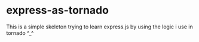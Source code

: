 express-as-tornado
==================

This is a simple skeleton trying to learn express.js by using the logic i use in tornado ^_^

